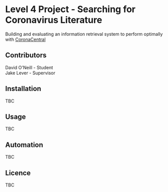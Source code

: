 # Level 4 Project - Searching for Coronavirus Literature

Building and evaluating an information retrieval system to perform optimally with [CoronaCentral](https://coronacentral.ai/)

## Contributors
David O'Neill - Student</br>
Jake Lever - Supervisor

## Installation
TBC

## Usage
TBC

## Automation
TBC

## Licence
TBC

